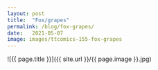 ```yaml
---
layout: post
title:  "Fox/grapes"
permalink: /blog/fox-grapes/
date:   2021-05-07
image: images/ttcomics-155-fox-grapes
---
```

![{{ page.title }}]({{ site.url }}/{{ page.image }}.jpg)
